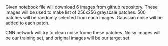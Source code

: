 Given notebook file will download 6 images from github repository. 
These images will be used to make list of 256x256 grayscale patches.
500 patches will be randomly selected from each images.
Gaussian noise will be added to each patch.

CNN network will try to clean noise frome these patches.
Noisy images will be our training set, and original images will be
our target set.

